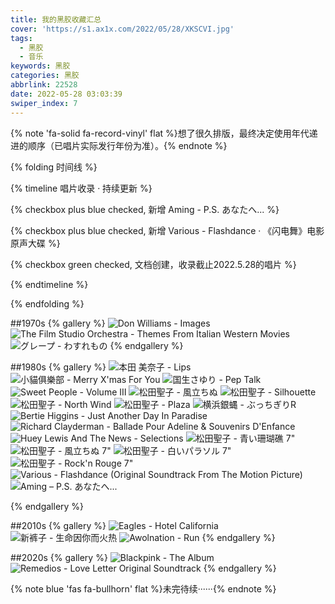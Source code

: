 ```yaml
---
title: 我的黑胶收藏汇总
cover: 'https://s1.ax1x.com/2022/05/28/XKSCVI.jpg'
tags:
  - 黑胶
  - 音乐
keywords: 黑胶
categories: 黑胶
abbrlink: 22528
date: 2022-05-28 03:03:39
swiper_index: 7
---
```


{% note 'fa-solid fa-record-vinyl' flat %}想了很久排版，最终决定使用年代递进的顺序（已唱片实际发行年份为准）。{% endnote %}

{% folding 时间线 %}

{% timeline 唱片收录 · 持续更新 %}
<!-- timeline 2022.6.8 -->
{% checkbox plus blue checked, 新增 Aming - P.S. あなたへ...  %}
<!-- endtimeline -->

<!-- timeline 2022.5.30 -->
{% checkbox plus blue checked, 新增 Various - Flashdance · 《闪电舞》电影原声大碟  %}
<!-- endtimeline -->

<!-- timeline 2022.5.28 -->
{% checkbox green checked, 文档创建，收录截止2022.5.28的唱片 %}
<!-- endtimeline -->
{% endtimeline %}

{% endfolding %}

##1970s
{% gallery %}
![Don Williams - Images](https://s1.ax1x.com/2022/05/28/XKVbC9.jpg)
![The Film Studio Orchestra - Themes From Italian Western Movies](https://s1.ax1x.com/2022/05/28/XKVq3R.jpg)
![グレープ - わすれもの](https://s1.ax1x.com/2022/05/28/XK0cef.jpg)
{% endgallery %}

##1980s
{% gallery %}
![本田 美奈子 - Lips](https://s1.ax1x.com/2022/05/28/XK0NdO.jpg)
![小貓俱樂部 - Merry X'mas For You](https://s1.ax1x.com/2022/05/28/XK0JL6.jpg)
![国生さゆり - Pep Talk](https://s1.ax1x.com/2022/05/25/XiRr26.jpg)
![Sweet People - Volume Ⅲ](https://s1.ax1x.com/2022/05/28/XK0teK.jpg)
![松田聖子 - 風立ちぬ](https://s1.ax1x.com/2022/05/28/XK0dFe.jpg)
![松田聖子 - Silhouette](https://s1.ax1x.com/2022/05/28/XK0syt.jpg)
![松田聖子 - North Wind](https://s1.ax1x.com/2022/05/28/XK00Wd.jpg)
![松田聖子 - Plaza](https://s1.ax1x.com/2022/05/28/XK02TS.jpg)
![横浜銀蝿 - ぶっちぎりR](https://s1.ax1x.com/2022/05/28/XK08Q1.jpg)
![Bertie Higgins - Just Another Day In Paradise](https://s1.ax1x.com/2022/05/28/XK0UoD.jpg)
![Richard Clayderman - Ballade Pour Adeline & Souvenirs D'Enfance](https://s1.ax1x.com/2022/05/28/XK0gw8.jpg)
![Huey Lewis And The News - Selections](https://s1.ax1x.com/2022/05/28/XK0Gsx.jpg)
![松田聖子 - 青い珊瑚礁 7"](https://s1.ax1x.com/2022/05/28/XK0wJH.jpg)
![松田聖子 - 風立ちぬ 7"](https://s1.ax1x.com/2022/05/28/XK0DSA.jpg)
![松田聖子 - 白いパラソル 7"](https://s1.ax1x.com/2022/05/28/XK0rQI.jpg)
![松田聖子 - Rock'n Rouge 7"](https://s1.ax1x.com/2022/05/28/XK0WFg.jpg)
![Various - Flashdance (Original Soundtrack From The Motion Picture)](https://s1.ax1x.com/2022/05/31/X3Ngdf.jpg)
![Aming – P.S. あなたへ...](https://s1.ax1x.com/2022/06/08/XrvZ7Q.jpg)

{% endgallery %}

##2010s
{% gallery %}
![Eagles - Hotel California](https://s1.ax1x.com/2022/05/28/XKcbvQ.jpg)
![新裤子 - 生命因你而火热](https://s1.ax1x.com/2022/05/28/XK01zR.jpg)
![Awolnation - Run](https://s1.ax1x.com/2022/05/28/XKcODs.jpg)
{% endgallery %}

##2020s
{% gallery %}
![Blackpink - The Album](https://s1.ax1x.com/2022/05/28/XKcLuj.jpg)
![Remedios - Love Letter Original Soundtrack](https://s1.ax1x.com/2022/05/28/XKcHgg.jpg)
{% endgallery %}


{% note blue 'fas fa-bullhorn' flat %}未完待续······{% endnote %}